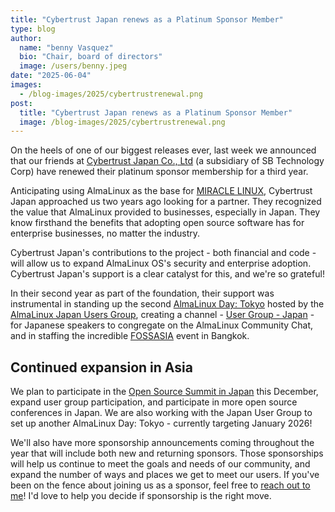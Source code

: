 ```yaml
---
title: "Cybertrust Japan renews as a Platinum Sponsor Member"
type: blog
author:
  name: "benny Vasquez"
  bio: "Chair, board of directors"
  image: /users/benny.jpeg
date: "2025-06-04"
images:
  - /blog-images/2025/cybertrustrenewal.png
post:
  title: "Cybertrust Japan renews as a Platinum Sponsor Member"
  image: /blog-images/2025/cybertrustrenewal.png
---
```


On the heels of one of our biggest releases ever, last week we announced that our friends at [Cybertrust Japan Co., Ltd](https://www.cybertrust.co.jp/english/) (a subsidiary of SB Technology Corp) have renewed their platinum sponsor membership for a third year.

Anticipating using AlmaLinux as the base for [MIRACLE LINUX](https://www.miraclelinux.com/), Cybertrust Japan approached us two years ago looking for a partner. They recognized the value that AlmaLinux provided to businesses, especially in Japan. They know firsthand the benefits that adopting open source software has for enterprise businesses, no matter the industry.

Cybertrust Japan's contributions to the project - both financial and code - will allow us to expand AlmaLinux OS's security and enterprise adoption. Cybertrust Japan's support is a clear catalyst for this, and we're so grateful!

In their second year as part of the foundation, their support was instrumental in standing up the second [AlmaLinux Day: Tokyo](https://almalinux.org/aldt-2024/) hosted by the[ AlmaLinux Japan Users Group](https://almalinux.connpass.com/), creating a channel - [User Group - Japan](https://chat.almalinux.org/almalinux/channels/user-group---japan) - for Japanese speakers to congregate on the AlmaLinux Community Chat, and in staffing the incredible [FOSSASIA](http://summit.fossasia.org) event in Bangkok.

## Continued expansion in Asia

We plan to participate in the [Open Source Summit in Japan](https://events.linuxfoundation.org/open-source-summit-japan/) this December, expand user group participation, and participate in more open source conferences in Japan. We are also working with the Japan User Group to set up another AlmaLinux Day: Tokyo - currently targeting January 2026!

We'll also have more sponsorship announcements coming throughout the year that will include both new and returning sponsors. Those sponsorships will help us continue to meet the goals and needs of our community, and expand the number of ways and places we get to meet our users. If you've been on the fence about joining us as a sponsor, feel free to [reach out to me](mailto:benny@almalinux.org)! I'd love to help you decide if sponsorship is the right move.
